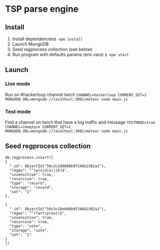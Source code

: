 # TSP parse engine

## Install

1. Install dependencies```$ npm install```
2. Launch MongoDB
3. Seed regprocess collection (see below)
3. Run program with defaults params (env vars) ```$ npm start```

## Launch

  ### Live mode
  Run on #hackerloop channel twich
  ```CHANNEL=hackerloop CURRENT_SET=1 MONGODB_URL=mongodb://localhost:3001/meteor node main.js```

  ### Test mode
  Find a channel on twich that have a big traffic and message
  ```TESTMODE=true CHANNEL=imaqtpie CURRENT_SET=1 MONGODB_URL=mongodb://localhost:3001/meteor node main.js```

## Seed regprocess collection

```
db.regprocess.insert([
{
  "_id": ObjectId("59c3c180608b9f246b2302a1"),
  "regex": "^(w|s|d|a|j|k)$",
  "insensitive": true,
  "recursive": true,
  "type": "record",
  "storage": "record",
  "set": "1"
},

{
  "_id": ObjectId("59c3c18e608b9f246b2302a2"),
  "regex": "^(fart|prout)$",
  "insensitive": true,
  "recursive": true,
  "type": "vote",
  "storage": "vote",
  "set": "1"
}
])
```

